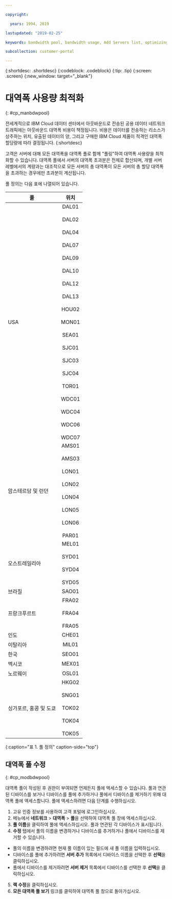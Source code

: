 ```yaml
---

copyright:

  years: 1994, 2019

lastupdated: "2019-02-25"

keywords: bandwidth pool, bandwidth usage, Add Servers list, optimizing badwidth 

subcollection: customer-portal 

---
```


{:shortdesc: .shortdesc}
{:codeblock: .codeblock}
{:tip: .tip}
{:screen: .screen}
{:new_window: target="_blank"}


# 대역폭 사용량 최적화
{: #cp_manbdwpool}

전세계적으로 IBM Cloud 데이터 센터에서 아웃바운드로 전송된 공용 데이터 네트워크 트래픽에는 아웃바운드 대역폭 비용이 책정됩니다. 비용은 데이터를 전송하는 리소스가 상주하는 위치, 유출된 데이터의 양, 그리고 구매한 IBM Cloud 제품이 적격인 대역폭 할당량에 따라 결정됩니다. 
{:shortdesc} 

고객은 서버에 대해 모든 대역폭을 대역폭 풀로 함께 "풀링"하여 대역폭 사용량을 최적화할 수 있습니다. 대역폭 풀에서 서버의 대역폭 초과분은 전체로 합산되며, 개별 서버 레벨에서의 계량과는 대조적으로 모든 서버의 총 대역폭이 모든 서버의 총 할당 대역폭을 초과하는 경우에만 초과분이 계산됩니다. 

풀 정의는 다음 표에 나열되어 있습니다. 

| 풀      | 위치          |
| ------------- |:-------------:|
|USA    |DAL01<br/><br/>DAL02<br/><br/>DAL04<br/><br/>DAL07<br/><br/>DAL09<br/><br/>DAL10<br/><br/>DAL12<br/><br/>DAL13<br/><br/>HOU02<br/><br/>MON01<br/><br/>SEA01<br/><br/>SJC01<br/><br/>SJC03<br/><br/>SJC04<br/><br/>TOR01<br/><br/>WDC01<br/><br/>WDC04<br/><br/>WDC06<br/><br/>WDC07|
| 암스테르담 및 런던 |AMS01<br/><br/>AMS03<br/><br/>LON01<br/><br/>LON02<br/><br/>LON04<br/><br/>LON05<br/><br/>LON06<br/><br/>PAR01 |
|오스트레일리아 |MEL01<br/><br/>SYD01<br/><br/>SYD04<br/><br/>SYD05 |
|브라질 |SAO01 |
| 프랑크푸르트 |FRA02<br/><br/>FRA04<br/><br/>FRA05 |
|인도 |CHE01 |
|이탈리아 |MIL01 |
|한국 |SEO01 | 
|멕시코 |MEX01 | 
|노르웨이 |OSL01 | 
| 싱가포르, 홍콩 및 도쿄 |HKG02<br/><br/>SNG01<br/><br/>TOK02<br/><br/>TOK04<br/><br/>TOK05 |
{:caption="표 1. 풀 정의" caption-side="top"}


## 대역폭 풀 수정
{: #cp_modbdwpool}

대역폭 풀이 작성된 후 권한이 부여되면 언제든지 풀에 액세스할 수 있습니다. 풀과 연관된 디바이스를 보거나 디바이스를 풀에 추가하거나 풀에서 디바이스를 제거하기 위해 대역폭 풀에 액세스합니다. 풀에 액세스하려면 다음 단계를 수행하십시오.

1. 고유 인증 정보를 사용하여 고객 포털에 로그인하십시오.
2. 메뉴에서 **네트워크** > **대역폭** > **풀**을 선택하여 대역폭 풀 창에 액세스하십시오.
3. **풀 이름**을 클릭하여 풀에 액세스하십시오. 풀과 연관된 각 디바이스가 표시됩니다.
4. **수정** 탭에서 풀의 이름을 변경하거나 디바이스를 추거하거나 풀에서 디바이스를 제거할 수 있습니다.
  * 풀의 이름을 변경하려면 현재 풀 이름이 있는 필드에 새 풀 이름을 입력하십시오.
  * 디바이스를 풀에 추가하려면 **서버 추가** 목록에서 디바이스 이름을 선택한 후 **선택**을 클릭하십시오.
  * 풀에서 디바이스를 제거하려면 **서버 제거** 목록에서 디바이스를 선택한 후 **선택**을 클릭하십시오.
5. **랙 수정**을 클릭하십시오.
6. **모든 대역폭 풀 보기** 링크를 클릭하여 대역폭 풀 창으로 돌아가십시오.
